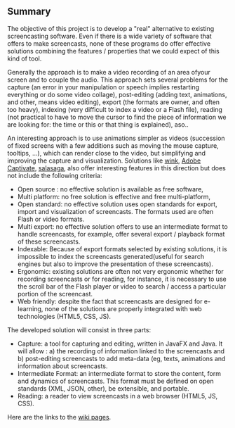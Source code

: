 ## Summary ##

The objective of this project is to develop a "real" alternative to existing screencasting software. Even if there is a wide variety of software that offers to make screencasts, none of these programs do offer effective solutions combining the features / properties that we could expect of this kind of tool. 

Generally the approach is to make a video recording of an area of ​​your screen and to couple the audio. This approach sets several problems for the capture (an error in your manipulation or speech implies restarting everything or do some video collage), post-editing (adding text, animations, and other, means video editing), export (the formats are owner, and often too heavy), indexing (very difficult to index a video or a Flash file), reading (not practical to have to move the cursor to find the piece of information we are looking for: the time or this or that thing is explained), aso..

An interesting approach is to use animations simpler as videos  (succession of fixed screens with a few additions such as moving the mouse capture, tooltips, ...), which can render close to the video, but simplifying and improving the capture and visualization. Solutions like [wink](http://www.debugmode.com/wink/), [Adobe Captivate](http://www.adobe.com/Captivate), [salasaga](http://osflash.org/salasaga), also offer interesting features in this direction but does not include the following criteria:

* Open source : no effective solution is available as free software,
* Multi platform: no free solution is effective and free multi-platform,
* Open standard: no effective solution uses open standards for export, import and visualization of screencasts. The formats used are often Flash or video formats.
* Multi export: no effective solution offers to use an intermediate format to handle screencasts, for example, offer several export / playback format of these screencasts.
* Indexable: Because of export formats selected by existing solutions, it is impossible to index the screencasts generated(useful for search engines but also to improve the presentation of these screencasts).
* Ergonomic: existing solutions are often not very ergonomic whether for recording screencasts or for reading, for instance, it is necessary to use the scroll bar of the Flash player or video to search / access a particular portion of the screencast.
* Web friendly: despite the fact that screencasts are designed for e-learning, none of the solutions are properly integrated with web technologies (HTML5, CSS, JS).

The developed solution will consist in three parts:
* Capture: a tool for capturing and editing, written in JavaFX and Java. It will allow : a) the recording of information linked to the screencasts and b) post-editing screencasts to add meta-data (eg, texts, animations and information about screencasts.
* Intermediate Format: an intermediate format to store the content, form and dynamics of screencasts. This format must be defined on open standards (XML, JSON, other), be extensible, and portable.
* Reading: a reader to view screencasts in a web browser (HTML5, JS, CSS).

Here are the links to the [wiki pages](https://github.com/dahuapp/Dahu/wiki/_pages).
